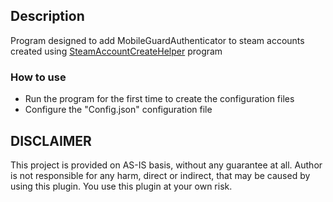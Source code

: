 ## Description
Program designed to add MobileGuardAuthenticator to steam accounts created using [SteamAccountCreateHelper](https://github.com/Cappi1998/SteamAccountCreateHelper) program

### How to use
- Run the program for the first time to create the configuration files
- Configure the "Config.json" configuration file


## DISCLAIMER
This project is provided on AS-IS basis, without any guarantee at all. Author is not responsible for any harm, direct or indirect, that may be caused by using this plugin. You use this plugin at your own risk.
